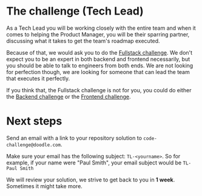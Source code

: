 # The challenge (Tech Lead)

As a Tech Lead you will be working closely with the entire team and when it comes to helping the 
Product Manager, you will be their sparring partner, discussing what it takes to get the team's
roadmap executed.

Because of that, we would ask you to do the [Fullstack challenge](https://github.com/DoodleScheduling/hiring-challenges/tree/master/fullstack-engineer). We don't expect you to be an expert in both backend and frontend necessarily, 
but you should be able to talk to engineers from both ends. We are not looking for perfection though,
we are looking for someone that can lead the team that executes it perfectly.

If you think that, the Fullstack challenge is not for you, you could do either the [Backend challenge](https://github.com/DoodleScheduling/hiring-challenges/tree/master/backend-engineer) or the [Frontend challenge](https://github.com/DoodleScheduling/hiring-challenges/tree/master/frontend-engineer).

# Next steps
Send an email with a link to your repository solution to `code-challenge@doodle.com`.

Make sure your email has the following subject: `TL-<yourname>`. So for example, if your name were "Paul Smith", 
your email subject would be `TL-Paul Smith`

We will review your solution, we strive to get back to you in **1 week**. Sometimes it might take more.

